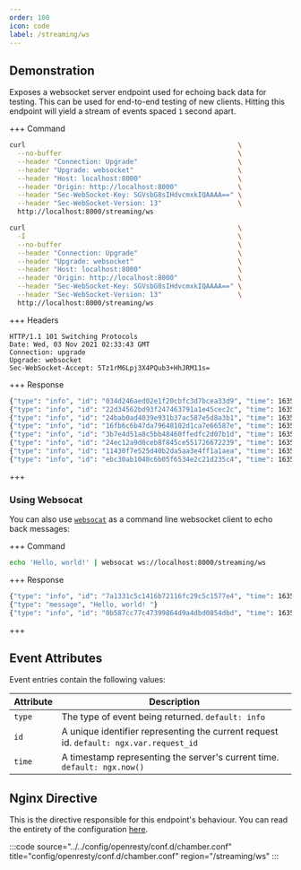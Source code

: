 ```yaml
---
order: 100
icon: code
label: /streaming/ws
---
```


## Demonstration

Exposes a websocket server endpoint used for echoing back data for testing. This can be used for end-to-end testing of new clients. Hitting this endpoint will yield a stream of events spaced `1` second apart.

+++ Command
```bash # Use the -N flag to disable buffering:
curl                                                     \
  --no-buffer                                            \
  --header "Connection: Upgrade"                         \
  --header "Upgrade: websocket"                          \
  --header "Host: localhost:8000"                        \
  --header "Origin: http://localhost:8000"               \
  --header "Sec-WebSocket-Key: SGVsbG8sIHdvcmxkIQAAAA==" \
  --header "Sec-WebSocket-Version: 13"                   \
  http://localhost:8000/streaming/ws
```
```bash # Respond with headers:
curl                                                     \
  -I                                                     \
  --no-buffer                                            \
  --header "Connection: Upgrade"                         \
  --header "Upgrade: websocket"                          \
  --header "Host: localhost:8000"                        \
  --header "Origin: http://localhost:8000"               \
  --header "Sec-WebSocket-Key: SGVsbG8sIHdvcmxkIQAAAA==" \
  --header "Sec-WebSocket-Version: 13"                   \
  http://localhost:8000/streaming/ws
```
+++ Headers
``` #
HTTP/1.1 101 Switching Protocols
Date: Wed, 03 Nov 2021 02:33:43 GMT
Connection: upgrade
Upgrade: websocket
Sec-WebSocket-Accept: 5Tz1rM6Lpj3X4PQub3+HhJRM11s=
```
+++ Response
```bash # A list of events:
{"type": "info", "id": "034d246aed02e1f20cbfc3d7bcea33d9", "time": 1635751704.823}
{"type": "info", "id": "22d34562bd93f247463791a1e45cec2c", "time": 1635751705.831}
{"type": "info", "id": "24bab0ad4039e931b37ac587e5d8a3b1", "time": 1635751706.838}
{"type": "info", "id": "16fb6c6b47da79648102d1ca7e66587e", "time": 1635751707.844}
{"type": "info", "id": "3b7e4d51a8c5bb48460ffedfc2d07b1d", "time": 1635751708.848}
{"type": "info", "id": "24ec12a9d0ceb8f845ce551726672239", "time": 1635751709.852}
{"type": "info", "id": "11430f7e525d40b2da5aa3e4ff1a1aea", "time": 1635751710.855}
{"type": "info", "id": "ebc30ab1048c6b05f6534e2c21d235c4", "time": 1635751711.862}
```
+++ 

### Using Websocat

You can also use [`websocat`](https://github.com/vi/websocat) as a command line websocket client to echo back messages:

+++ Command
```bash # Pipe text into the command:
echo 'Hello, world!' | websocat ws://localhost:8000/streaming/ws
```
+++ Response
```bash # Your message echoed back:
{"type": "info", "id": "7a1331c5c1416b72116fc29c5c1577e4", "time": 1635751909.352}
{"type": "message", "Hello, world! "}
{"type": "info", "id": "0b587cc77c47399864d9a4dbd0854dbd", "time": 1635751909.352}
```
+++ 

## Event Attributes

Event entries contain the following values:

| Attribute | Description                                                                          |
| ---     | ---                                                                                    |
| `type`  | The type of event being returned. `default: info`                                      |
| `id`    | A unique identifier representing the current request id. `default: ngx.var.request_id` |
| `time`  | A timestamp representing the server's current time. `default: ngx.now()`               |

## Nginx Directive

This is the directive responsible for this endpoint's behaviour. You can read the entirety of the configuration [here](https://github.com/wilhelm-murdoch/chamber/blob/main/config/openresty/conf.d/chamber.conf).

:::code source="../../config/openresty/conf.d/chamber.conf" title="config/openresty/conf.d/chamber.conf" region="/streaming/ws" :::